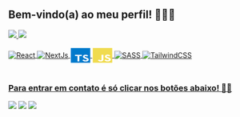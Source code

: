 ## Bem-vindo(a) ao meu perfil! 🐱‍💻🚀

<div>
   <a href="https://github.com/Hayran-Guilherme">
   <img height= "180em" src= "https://github-readme-stats.vercel.app/api?username=Hayran-Guilherme&show_icons=true&theme=dracula&include_all_commits=true&count_private=true" />
    <img height= "180em" src= "https://github-readme-stats.vercel.app/api/top-langs/?username=Hayran-Guilherme&layout=compact&langs_count=168&theme=dracula" />
</div>
 
<div style="display: inline_block">
 <br>
  <img align="center" alt="React" height="30" width="40" src="https://cdn.jsdelivr.net/gh/devicons/devicon/icons/react/react-original.svg">
  <img align="center" alt="NextJs" height="30" width="40" src="https://cdn.jsdelivr.net/gh/devicons/devicon/icons/nextjs/nextjs-original.svg">
  <img align="center" alt="Ts" height="30" width="40" src="https://raw.githubusercontent.com/devicons/devicon/master/icons/typescript/typescript-plain.svg">
  <img align="center" alt="Js" height="30" width="40" src="https://raw.githubusercontent.com/devicons/devicon/master/icons/javascript/javascript-plain.svg">
  <img align="center" alt="SASS" height="30" width="40" src="https://cdn.jsdelivr.net/gh/devicons/devicon/icons/sass/sass-original.svg">
  <img align="center" alt="TailwindCSS" height="30" width="40" src="https://cdn.jsdelivr.net/gh/devicons/devicon/icons/tailwindcss/tailwindcss-plain.svg">
    
</div>

 <br>
 
  ### Para entrar em contato é só clicar nos botões abaixo! 🖖🔥
 
<div> 
  <a href="https://www.linkedin.com/in/hayran-guilherme/" target="_blank"><img src="https://img.shields.io/badge/-LinkedIn-%230077B5?style=for-the-badge&logo=linkedin&logoColor=white" target="_blank"></a>
  <a href = "wa.me/+5514997779768"><img src="https://img.shields.io/badge/-Whatsapp-%272727?style=for-the-badge&logo=whatsapp&logoColor=white" target="_blank"></a>
  <a href = "mailto:hayran.gh@gmail.com"><img src="https://img.shields.io/badge/-Gmail-%23333?style=for-the-badge&logo=gmail&logoColor=white" target="_blank"></a>
</div>
